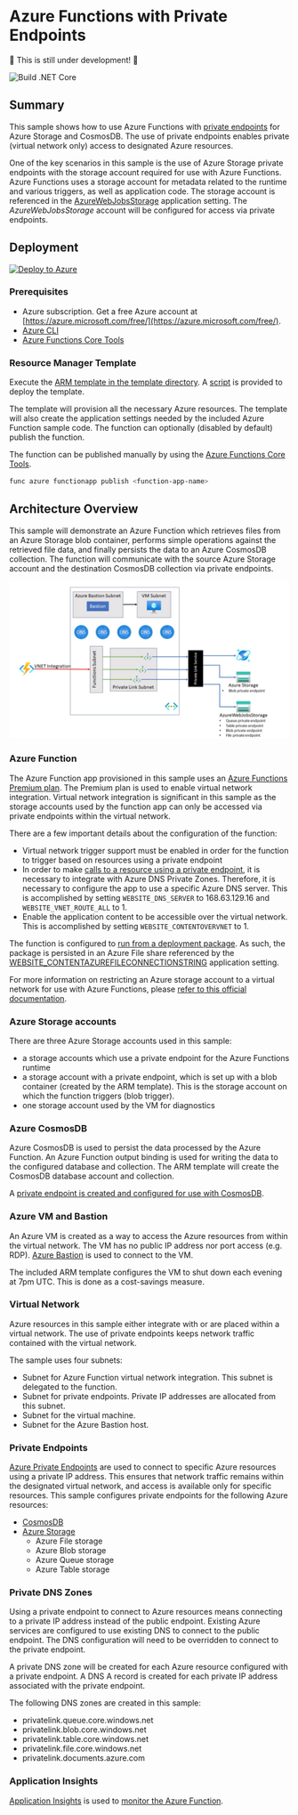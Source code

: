 # Azure Functions with Private Endpoints

:construction: This is still under development! :construction:

![Build .NET Core](https://github.com/mcollier/azure-functions-private-storage/workflows/Build%20.NET%20Core/badge.svg)

## Summary

This sample shows how to use Azure Functions with [private endpoints](https://docs.microsoft.com/azure/private-link/private-endpoint-overview) for Azure Storage and CosmosDB.  The use of private endpoints enables private (virtual network only) access to designated Azure resources.

One of the key scenarios in this sample is the use of Azure Storage private endpoints with the storage account required for use with Azure Functions.  Azure Functions uses a storage account for metadata related to the runtime and various triggers, as well as application code.  The storage account is referenced in the [AzureWebJobsStorage](https://docs.microsoft.com/azure/azure-functions/functions-app-settings#azurewebjobsstorage) application setting.  The *AzureWebJobsStorage* account will be configured for access via private endpoints.

## Deployment

[![Deploy to Azure](https://aka.ms/deploytoazurebutton)](https://portal.azure.com/#create/Microsoft.Template/uri/https%3A%2F%2Fgithub.com%2Fkhkh%2Fazure-functions-private-storage)

### Prerequisites

- Azure subscription. Get a free Azure account at [https://azure.microsoft.com/free/](https://azure.microsoft.com/free/).
- [Azure CLI](https://docs.microsoft.com/cli/azure/install-azure-cli)
- [Azure Functions Core Tools](https://docs.microsoft.com/azure/azure-functions/functions-run-local)

### Resource Manager Template

Execute the [ARM template in the template directory](./template/azuredeploy.json).  A [script](./template/deploy.sh) is provided to deploy the template.

The template will provision all the necessary Azure resources.  The template will also create the application settings needed by the included Azure Function sample code.  The function can optionally (disabled by default) publish the function.

The function can be published manually by using the [Azure Functions Core Tools](https://docs.microsoft.com/azure/azure-functions/functions-run-local?tabs=linux%2Ccsharp%2Cbash#publish).

```bash
func azure functionapp publish <function-app-name>
```

## Architecture Overview

This sample will demonstrate an Azure Function which retrieves files from an Azure Storage blob container, performs simple operations against the retrieved file data, and finally persists the data to an Azure CosmosDB collection.  The function will communicate with the source Azure Storage account and the destination CosmosDB collection via private endpoints.  

![Architecture diagram](private-function-diagram.jpg)

### Azure Function

The Azure Function app provisioned in this sample uses an [Azure Functions Premium plan](https://docs.microsoft.com/azure/azure-functions/functions-premium-plan#features).  The Premium plan is used to enable virtual network integration.  Virtual network integration is significant in this sample as the storage accounts used by the function app can only be accessed via private endpoints within the virtual network.

There are a few important details about the configuration of the function:

- Virtual network trigger support must be enabled in order for the function to trigger based on resources using a private endpoint
- In order to make [calls to a resource using a private endpoint](https://docs.microsoft.com/azure/azure-functions/functions-networking-options#azure-dns-private-zones), it is necessary to integrate with Azure DNS Private Zones. Therefore, it is necessary to configure the app to use a specific Azure DNS server.  This is accomplished by setting `WEBSITE_DNS_SERVER` to 168.63.129.16 and `WEBSITE_VNET_ROUTE_ALL` to 1.
- Enable the application content to be accessible over the virtual network.  This is accomplished by setting `WEBSITE_CONTENTOVERVNET` to 1.

The function is configured to [run from a deployment package](https://docs.microsoft.com/azure/azure-functions/run-functions-from-deployment-package).  As such, the package is persisted in an Azure File share referenced by the [WEBSITE_CONTENTAZUREFILECONNECTIONSTRING](https://docs.microsoft.com/azure/azure-functions/functions-app-settings#website_contentazurefileconnectionstring) application setting.

For more information on restricting an Azure storage account to a virtual network for use with Azure Functions, please [refer to this official documentation](https://docs.microsoft.com/azure/azure-functions/configure-networking-how-to#restrict-your-storage-account-to-a-virtual-network).

### Azure Storage accounts

There are three Azure Storage accounts used in this sample:

- a storage accounts which use a private endpoint for the Azure Functions runtime
- a storage account with a private endpoint, which is set up with a blob container (created by the ARM template).  This is the storage account on which the function triggers (blob trigger).
- one storage account used by the VM for diagnostics

### Azure CosmosDB

Azure CosmosDB is used to persist the data processed by the Azure Function.  An Azure Function output binding is used for writing the data to the configured database and collection.  The ARM template will create the CosmosDB database account and collection.

A [private endpoint is created and configured for use with CosmosDB](https://docs.microsoft.com/azure/cosmos-db/how-to-configure-private-endpoints).

### Azure VM and Bastion

An Azure VM is created as a way to access the Azure resources from within the virtual network.  The VM has no public IP address nor port access (e.g. RDP).  [Azure Bastion](https://docs.microsoft.com/azure/bastion/bastion-overview) is used to connect to the VM.

The included ARM template configures the VM to shut down each evening at 7pm UTC.  This is done as a cost-savings measure.

### Virtual Network

Azure resources in this sample either integrate with or are placed within a virtual network. The use of private endpoints keeps network traffic contained with the virtual network.

The sample uses four subnets:

- Subnet for Azure Function virtual network integration.  This subnet is delegated to the function.
- Subnet for private endpoints.  Private IP addresses are allocated from this subnet.
- Subnet for the virtual machine.
- Subnet for the Azure Bastion host.

### Private Endpoints

[Azure Private Endpoints](https://docs.microsoft.com/azure/private-link/private-endpoint-overview) are used to connect to specific Azure resources using a private IP address.  This ensures that network traffic remains within the designated virtual network, and access is available only for specific resources.  This sample configures private endpoints for the following Azure resources:

- [CosmosDB](https://docs.microsoft.com/azure/cosmos-db/how-to-configure-private-endpoints)
- [Azure Storage](https://docs.microsoft.com/azure/storage/common/storage-private-endpoints)
  - Azure File storage
  - Azure Blob storage
  - Azure Queue storage
  - Azure Table storage
  
### Private DNS Zones

Using a private endpoint to connect to Azure resources means connecting to a private IP address instead of the public endpoint.  Existing Azure services are configured to use existing DNS to connect to the public endpoint.  The DNS configuration will need to be overridden to connect to the private endpoint.

A private DNS zone will be created for each Azure resource configured with a private endpoint.  A DNS A record is created for each private IP address associated with the private endpoint.

The following DNS zones are created in this sample:

- privatelink.queue.core.windows.net
- privatelink.blob.core.windows.net
- privatelink.table.core.windows.net
- privatelink.file.core.windows.net
- privatelink.documents.azure.com

### Application Insights

[Application Insights](https://docs.microsoft.com/azure/azure-monitor/app/app-insights-overview) is used to [monitor the Azure Function](https://docs.microsoft.com/azure/azure-functions/functions-monitoring).
